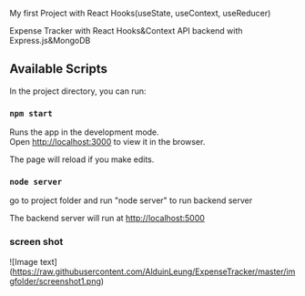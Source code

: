 My first Project with React Hooks(useState, useContext, useReducer)

Expense Tracker with React Hooks&Context API  backend with Express.js&MongoDB

## Available Scripts

In the project directory, you can run:

### `npm start`

Runs the app in the development mode.<br />
Open [http://localhost:3000](http://localhost:3000) to view it in the browser.

The page will reload if you make edits.<br />

### `node server`
go to project folder and run "node server" to run backend server 

The backend server will run at [http://localhost:5000](http://localhost:5000)
 
### screen shot
![Image text]
(https://raw.githubusercontent.com/AlduinLeung/ExpenseTracker/master/imgfolder/screenshot1.png)

